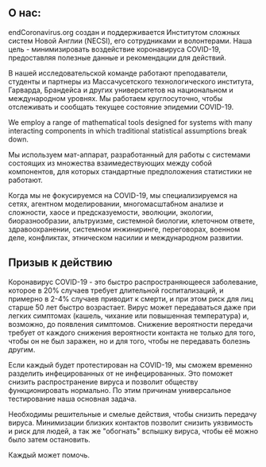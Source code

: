 ## О нас:

endCoronavirus.org создан и поддерживается Институтом сложных систем Новой Англии (NECSI), его сотрудниками и волонтерами. Наша цель - минимизировать воздействие коронавируса COVID-19, предоставляя полезные данные и рекомендации для действий.

В нашей исследовательской команде работают преподаватели, студенты и партнеры из Массачусетского технологического института, Гарварда, Брандейса и других университетов на национальном и международном уровнях. Мы работаем круглосуточно, чтобы отслеживать и сообщать текущее состояние эпидемии COVID-19.

We employ a range of mathematical tools designed for systems with many interacting components in which traditional statistical assumptions break down.

Мы используем мат-аппарат, разработанный для работы с системами состоящих из множества взаимедествующих между собой компонентов, для которых стандартные предположения статистики не работают.

Когда мы не фокусируемся на COVID-19, мы специализируемся на сетях, агентном моделировании, многомасштабном анализе и сложности, хаосе и предсказуемости, эволюции, экологии, биоразнообразии, альтруизме, системной биологии, клеточном ответе, здравоохранении, системном инжиниринге, переговорах, военном деле, конфликтах, этническом насилии и международном развитии.

## Призыв к действию

Коронавирус COVID-19 - это быстро распространяющееся заболевание, которое в 20% случаев требует длительной госпитализаций, и примерно в 2-4% случаев приводит к смерти, и при этом риск для лиц старше 50 лет быстро возрастает. Вирус может передаваться даже при легких симптомах (кашель, чихание или повышенная температура) и, возможно, до появления симптомов. Снижение вероятности передачи требует от каждого снижения вероятности контакта не только для того, чтобы он не был заражен, но и для того, чтобы не передавать болезнь другим.

Если каждый будет протестирован на COVID-19, мы сможем временно разделить инфецированных от не инфецированных. Это поможет снизить распространение вируса и позволит обществу функционировать нормально. По этим причинам универсальное тестирование наша основная задача.

Необходимы решительные и смелые действия, чтобы снизить передачу вируса. Минимизации близких контактов позволит снизить уязвимость и риск для людей, а так же "обогнать" вспышку вируса, чтобы её можно было затем остановить.

Каждый может помочь.
